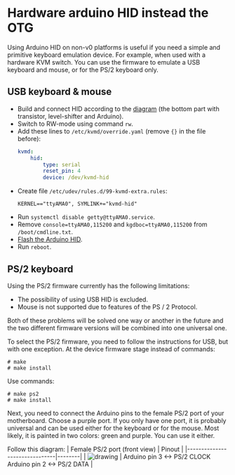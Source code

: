 # Hardware arduino HID instead the OTG
Using Arduino HID on non-v0 platforms is useful if you need a simple and primitive keyboard emulation device. For example, when used with a hardware KVM switch. You can use the firmware to emulate a USB keyboard and mouse, or for the PS/2 keyboard only.

## USB keyboard & mouse
* Build and connect HID according to the [diagram](../README.md#setting-up-the-v0) (the bottom part with transistor, level-shifter and Arduino).
* Switch to RW-mode using command `rw`.
* Add these lines to `/etc/kvmd/override.yaml` (remove `{}` in the file before):
  ```yaml
  kvmd:
      hid:
          type: serial
          reset_pin: 4
          device: /dev/kvmd-hid
  ```
* Create file `/etc/udev/rules.d/99-kvmd-extra.rules`:
  ```udev
  KERNEL=="ttyAMA0", SYMLINK+="kvmd-hid"
  ```
* Run `systemctl disable getty@ttyAMA0.service`.
* Remove `console=ttyAMA0,115200` and `kgdboc=ttyAMA0,115200` from `/boot/cmdline.txt`.
* [Flash the Arduino HID](flashing_hid.md).
* Run `reboot`.

## PS/2 keyboard
Using the PS/2 firmware currently has the following limitations:
* The possibility of using USB HID is excluded.
* Mouse is not supported due to features of the PS / 2 Protocol.

Both of these problems will be solved one way or another in the future and the two different firmware versions will be combined into one universal one.

To select the PS/2 firmware, you need to follow the instructions for USB, but with one exception. At the device firmware stage instead of commands:
```
# make
# make install
```
Use commands:
```
# make ps2
# make install
```

Next, you need to connect the Arduino pins to the female PS/2 port of your motherboard. Choose a purple port. If you only have one port, it is probably universal and can be used either for the keyboard or for the mouse. Most likely, it is painted in two colors: green and purple. You can use it either.

Follow this diagram:
| Female PS/2 port (front view) | Pinout |
|-------------------------------|--------|
| <img src="../img/ps2_kdb.png" alt="drawing"/> | Arduino pin 3 <-> PS/2 CLOCK<br>Arduino pin 2 <-> PS/2 DATA |
